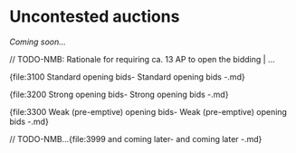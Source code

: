 # <a name="Uncontested_auctions"> Uncontested auctions

_Coming soon..._

// TODO-NMB: Rationale for requiring ca. 13 AP to open the bidding | ...

{file:3100 Standard opening bids\- Standard opening bids -.md}

{file:3200 Strong opening bids\- Strong opening bids -.md}

{file:3300 Weak (pre-emptive) opening bids\- Weak (pre-emptive) opening bids -.md}

// TODO-NMB...{file:3999 and coming later\- and coming later -.md}
